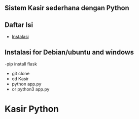 ## Sistem Kasir sederhana dengan Python


## Daftar Isi

- [Instalasi](#instalasi)

## Instalasi for Debian/ubuntu and windows
-pip install flask
- git clone 
- cd Kasir
- python app.py
- or python3 app.py



# Kasir Python